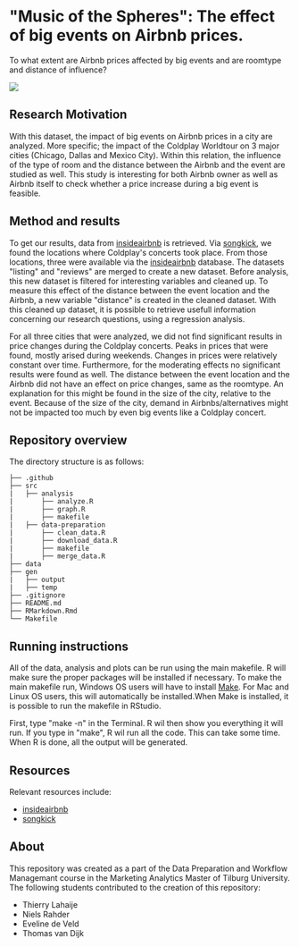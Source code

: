 # "Music of the Spheres": The effect of big events on Airbnb prices.

To what extent are Airbnb prices affected by big events and are roomtype and distance of influence?

![](https://bestmusicsheet.com/wp-content/uploads/2021/11/Coldplay-World-Concert-Tour-in-2022-3.jpeg)

## Research Motivation

With this dataset, the impact of big events on Airbnb prices in a city are analyzed. More specific; the impact of the Coldplay Worldtour on 3 major cities (Chicago, Dallas and Mexico City). Within this relation, the influence of the type of room and the distance between the Airbnb and the event are studied as well. This study is interesting for both Airbnb owner as well as Airbnb itself to check whether a price increase during a big event is feasible.

## Method and results

To get our results, data from [insideairbnb](http://insideairbnb.com/get-the-data) is retrieved. Via [songkick](http://songkick.com), we found the locations where Coldplay's concerts took place. From those locations, three were available via the [insideairbnb](http://insideairbnb.com/get-the-data) database. The datasets "listing" and "reviews" are merged to create a new dataset. Before analysis, this new dataset is filtered for interesting variables and cleaned up. To measure this effect of the distance between the event location and the Airbnb, a new variable "distance" is created in the cleaned dataset. With this cleaned up dataset, it is possible to retrieve usefull information concerning our research questions, using a regression analysis.

For all three cities that were analyzed, we did not find significant results in price changes during the Coldplay concerts. Peaks in prices that were found, mostly arised during weekends. Changes in prices were relatively constant over time. Furthermore, for the moderating effects no significant results were found as well. The distance between the event location and the Airbnb did not have an effect on price changes, same as the roomtype. An explanation for this might be found in the size of the city, relative to the event. Because of the size of the city, demand in Airbnbs/alternatives might not be impacted too much by even big events like a Coldplay concert. 

## Repository overview

The directory structure is as follows:
```
├── .github
├── src
|   ├── analysis
|       ├── analyze.R
|       ├── graph.R
|       ├── makefile
|   ├── data-preparation
|       ├── clean_data.R
|       ├── download_data.R
|       ├── makefile
|       ├── merge_data.R
├── data
├── gen
|   ├── output
|   ├── temp         
├── .gitignore
├── README.md
├── RMarkdown.Rmd
└── Makefile
```

## Running instructions

All of the data, analysis and plots can be run using the main makefile. R will make sure the proper packages will be installed if necessary. To make the main makefile run, Windows OS users will have to install [Make](https://gnuwin32.sourceforge.net/packages/make.htm). For Mac and Linux OS users, this will automatically be installed.When Make is installed, it is possible to run the makefile in RStudio. 

First, type "make -n" in the Terminal. R wil then show you everything it will run. If you type in "make", R wil run all the code. This can take some time. When R is done, all the output will be generated.

## Resources

Relevant resources include:
* [insideairbnb](http://insideairbnb.com/get-the-data)
* [songkick](http://songkick.com)

## About

This repository was created as a part of the Data Preparation and Workflow Managemant course in the Marketing Analytics Master of Tilburg University. The following students contributed to the creation of this repository:

* Thierry Lahaije
* Niels Rahder
* Eveline de Veld
* Thomas van Dijk

